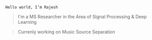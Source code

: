 ```
Hello world, I’m Rajesh
```
> I'm a MS Researcher in the Area of Signal Processing & Deep Learning

> Currenly working on Music Source Separation

<!---
its-rajesh/its-rajesh is a ✨ special ✨ repository because its `README.md` (this file) appears on your GitHub profile.
You can click the Preview link to take a look at your changes.
--->
